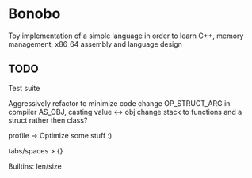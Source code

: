 # Bonobo

Toy implementation of a simple language in order to learn C++, memory management, x86_64 assembly and language design

## TODO

Test suite

Aggressively refactor to minimize code 
    change OP_STRUCT_ARG in compiler
    AS_OBJ, casting value <-> obj
    change stack to functions and a struct rather then class?

profile -> Optimize some stuff :)

tabs/spaces > {}

Builtins:
    len/size

